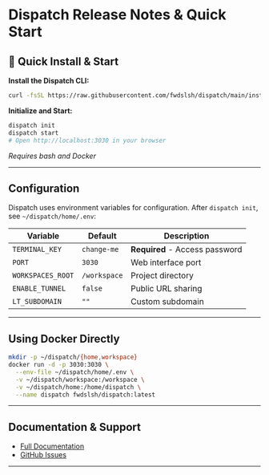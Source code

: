 
# Dispatch Release Notes & Quick Start

## 🚀 Quick Install & Start

**Install the Dispatch CLI:**

```bash
curl -fsSL https://raw.githubusercontent.com/fwdslsh/dispatch/main/install.sh | bash
```

**Initialize and Start:**

```bash
dispatch init
dispatch start
# Open http://localhost:3030 in your browser
```

_Requires bash and Docker_

---

## Configuration

Dispatch uses environment variables for configuration. After `dispatch init`, see `~/dispatch/home/.env`:

| Variable          | Default      | Description                    |
| ----------------- | ------------ | ------------------------------ |
| `TERMINAL_KEY`    | `change-me`  | **Required** - Access password |
| `PORT`            | `3030`       | Web interface port             |
| `WORKSPACES_ROOT` | `/workspace` | Project directory              |
| `ENABLE_TUNNEL`   | `false`      | Public URL sharing             |
| `LT_SUBDOMAIN`    | `""`         | Custom subdomain               |

---

## Using Docker Directly

```bash
mkdir -p ~/dispatch/{home,workspace}
docker run -d -p 3030:3030 \
  --env-file ~/dispatch/home/.env \
  -v ~/dispatch/workspace:/workspace \
  -v ~/dispatch/home:/home/dispatch \
  --name dispatch fwdslsh/dispatch:latest
```

---

## Documentation & Support

- [Full Documentation](https://github.com/fwdslsh/dispatch/tree/main/docs)
- [GitHub Issues](https://github.com/fwdslsh/dispatch/issues)

---
